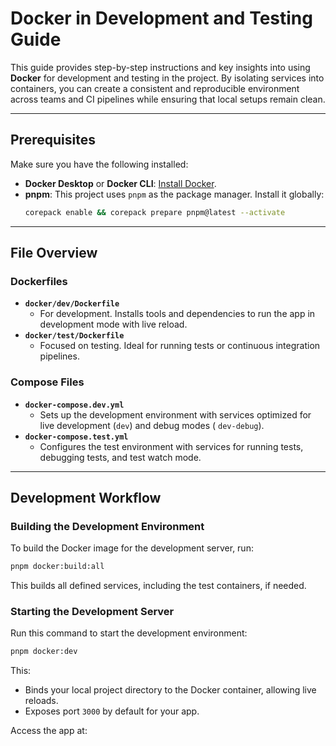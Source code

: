 # Docker in Development and Testing Guide

This guide provides step-by-step instructions and key insights into using **Docker** for development and testing in the
project. By isolating services into containers, you can create a consistent and reproducible environment across teams
and CI pipelines while ensuring that local setups remain clean.

---

## **Prerequisites**

Make sure you have the following installed:

- **Docker Desktop** or **Docker CLI**: [Install Docker](https://docs.docker.com/get-docker/).
- **pnpm**: This project uses `pnpm` as the package manager. Install it globally:
  ```bash
  corepack enable && corepack prepare pnpm@latest --activate
  ```

---

## **File Overview**

### Dockerfiles

- **`docker/dev/Dockerfile`**
    - For development. Installs tools and dependencies to run the app in development mode with live reload.
- **`docker/test/Dockerfile`**
    - Focused on testing. Ideal for running tests or continuous integration pipelines.

### Compose Files

- **`docker-compose.dev.yml`**
    - Sets up the development environment with services optimized for live development (`dev`) and debug modes (
      `dev-debug`).
- **`docker-compose.test.yml`**
    - Configures the test environment with services for running tests, debugging tests, and test watch mode.

---

## **Development Workflow**

### Building the Development Environment

To build the Docker image for the development server, run:

```bash
pnpm docker:build:all
```

This builds all defined services, including the test containers, if needed.

### Starting the Development Server

Run this command to start the development environment:

```bash
pnpm docker:dev
```

This:

- Binds your local project directory to the Docker container, allowing live reloads.
- Exposes port `3000` by default for your app.

Access the app at:
